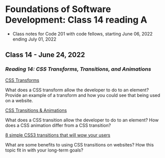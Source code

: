 # Foundations of Software Development: Class 14 reading A

* Class notes for Code 201 with code fellows, starting June 06, 2022 ending July 01, 2022

## Class 14 - June 24, 2022

### *Reading 14: CSS Transforms, Transitions, and Animations*

[CSS Transforms](http://learn.shayhowe.com/advanced-html-css/css-transforms/)

What does a CSS transform allow the developer to do to an element?
Provide an example of a transform and how you could see that being used on a website.

[CSS Transitions & Animations](http://learn.shayhowe.com/advanced-html-css/transitions-animations/)

What does a CSS transition allow the developer to do to an element?
How does a CSS animation differ from a CSS transition?

[8 simple CSS3 transitions that will wow your users](http://www.webdesignerdepot.com/2014/05/8-simple-css3-transitions-that-will-wow-your-users)

What are some benefits to using CSS transitions on websites?
How this topic fit in with your long-term goals?
